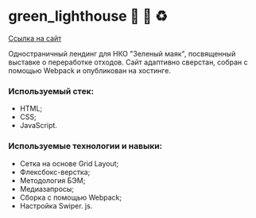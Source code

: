# green_lighthouse 💚 🌱 ♻️

[Ссылка на сайт](https://dashimiko.github.io/green_lighthouse/)

 Одностраничный лендинг для НКО "Зеленый маяк", посвященный выставке о переработке отходов. Сайт адаптивно сверстан, собран с помощью Webpack и опубликован на хостинге.

### Используемый стек:

- HTML;
- CSS;
- JavaScript.

### Используемые технологии и навыки:

- Сетка на основе Grid Layout;
- Флексбокс-верстка;
- Методология БЭМ;
- Медиазапросы;
- Сборка с помощью Webpack;
- Настройка Swiper. js.
